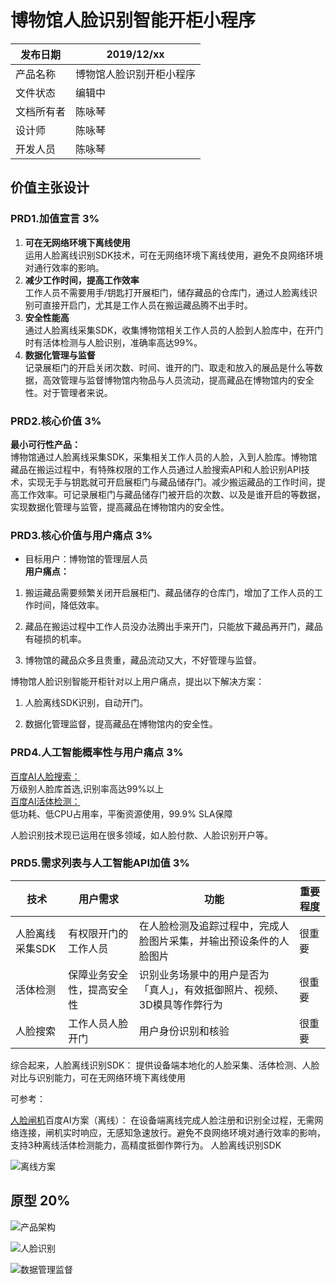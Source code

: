 # 博物馆人脸识别智能开柜小程序
|发布日期|2019/12/xx|   
|  ----  |  ----  | 
|产品名称|博物馆人脸识别开柜小程序|     
|文件状态|编辑中|   
|文档所有者|陈咏琴|   
|设计师|陈咏琴|   
|开发人员|陈咏琴|   
   

## 价值主张设计

### PRD1.加值宣言 3%

1. **可在无网络环境下离线使用**      
运用人脸离线识别SDK技术，可在无网络环境下离线使用，避免不良网络环境对通行效率的影响。   
2. **减少工作时间，提高工作效率**   
工作人员不需要用手/钥匙打开展柜门，储存藏品的仓库门，通过人脸离线识别可直接开启门，尤其是工作人员在搬运藏品腾不出手时。
3. **安全性能高**   
通过人脸离线采集SDK，收集博物馆相关工作人员的人脸到人脸库中，在开门时有活体检测与人脸识别，准确率高达99%。   
4. **数据化管理与监督**   
记录展柜门的开启关闭次数、时间、谁开的门、取走和放入的展品是什么等数据，高效管理与监督博物馆内物品与人员流动，提高藏品在博物馆内的安全性。对于管理者来说。

### PRD2.核心价值 3%
**最小可行性产品：**   
博物馆通过人脸离线采集SDK，采集相关工作人员的人脸，入到人脸库。博物馆藏品在搬运过程中，有特殊权限的工作人员通过人脸搜索API和人脸识别API技术，实现无手与钥匙就可开启展柜门与藏品储存门。减少搬运藏品的工作时间，提高工作效率。可记录展柜门与藏品储存门被开启的次数、以及是谁开启的等数据，实现数据化管理与监管，提高藏品在博物馆内的安全性。

### PRD3.核心价值与用户痛点 3%
- 目标用户：博物馆的管理层人员  
**用户痛点：**    
1. 搬运藏品需要频繁关闭开启展柜门、藏品储存的仓库门，增加了工作人员的工作时间，降低效率。   

2. 藏品在搬运过程中工作人员没办法腾出手来开门，只能放下藏品再开门，藏品有碰损的机率。   
   
3. 博物馆的藏品众多且贵重，藏品流动又大，不好管理与监督。       

博物馆人脸识别智能开柜针对以上用户痛点，提出以下解决方案：
1. 人脸离线SDK识别，自动开门。   

2. 数据化管理监督，提高藏品在博物馆内的安全性。


### PRD4.人工智能概率性与用户痛点 3%   
[百度AI人脸搜索：](https://ai.baidu.com/tech/face/search)    
万级别人脸库首选,识别率高达99%以上   
[百度AI活体检测：](https://ai.baidu.com/tech/face/faceliveness)    
低功耗、低CPU占用率，平衡资源使用，99.9% SLA保障      

人脸识别技术现已运用在很多领域，如人脸付款、人脸识别开户等。

### PRD5.需求列表与人工智能API加值 3%

|技术|用户需求|功能|重要程度|
|---|---|---|---|
|人脸离线采集SDK|有权限开门的工作人员|在人脸检测及追踪过程中，完成人脸图片采集，并输出预设条件的人脸图片|很重要|
|活体检测|保障业务安全性，提高安全性|识别业务场景中的用户是否为 「真人」，有效抵御照片、视频、3D模具等作弊行为|很重要|
|人脸搜索|工作人员人脸开门|用户身份识别和核验|很重要|

综合起来，人脸离线识别SDK：
提供设备端本地化的人脸采集、活体检测、人脸对比与识别能力，可在无网络环境下离线使用

可参考：

[人脸闸机](https://ai.baidu.com/solution/facegate)百度AI方案（离线）：
在设备端离线完成人脸注册和识别全过程，无需网络连接，闸机实时响应，无感知急速放行。避免不良网络环境对通行效率的影响，支持3种离线活体检测能力，高精度抵御作弊行为。
人脸离线识别SDK

![离线方案](https://upload-images.jianshu.io/upload_images/11043770-2eb84ff1e5d3716b.png?imageMogr2/auto-orient/strip%7CimageView2/2/w/1240)

## 原型 20%
![产品架构](https://upload-images.jianshu.io/upload_images/11043770-0b74ffebcd911063.png?imageMogr2/auto-orient/strip%7CimageView2/2/w/1240)

![人脸识别](https://upload-images.jianshu.io/upload_images/11043770-ba4b31b0b8f4f645.png?imageMogr2/auto-orient/strip%7CimageView2/2/w/1240)

![数据管理监督](https://upload-images.jianshu.io/upload_images/11043770-866a0d61fc4ab5bb.png?imageMogr2/auto-orient/strip%7CimageView2/2/w/1240)




